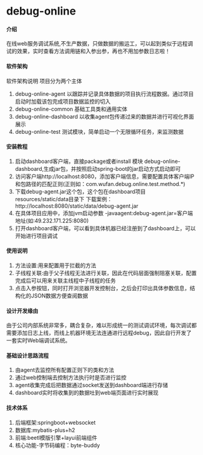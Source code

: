 # debug-online

#### 介绍
在线web服务调试系统,不生产数据，只做数据的搬运工，可以起到类似于远程调试的效果，实时查看方法调用链和入参出参，再也不用加参数日志啦！

#### 软件架构
软件架构说明
项目分为两个主体
1.  debug-online-agent
以跟踪并记录具体数据的项目执行流程数据。通过项目启动时加载该包完成项目数据监控的切入
2.  debug-online-common
基础工具类和通用实体
3.  debug-online-dashboard
以收集agent包传递过来的数据并进行可视化界面展示
4.  debug-online-test
测试模块，简单启动一个无限循环任务，来监测数据


#### 安装教程

1.  启动dashboard客户端，直接package或者install 模块 debug-online-dashboard,生成jar包，并按照启动spring-boot的jar启动方式启动即可
2.  访问客户端http://localhost:8080，添加客户端信息，需要配置具体客户端IP和包路径的匹配正则(正则如：com.wufan.debug.online.test.method.*)
3.  下载debug-agent.jar这个包，这个包在dashboard项目resources/static/data目录下
     下载案例：http://localhost:8080/static/data/debug-agent.jar
4.  在具体项目应用中，添加jvm启动参数 -javaagent:debug-agent.jar=客户端地址(如:49.232.171.225:8080)
5.  打开dashboard客户端，可以看到具体机器已经注册到了dashboard上，可以开始进行项目调试

#### 使用说明

1.  方法设置:用来配置用于拦截的方法
2.  子线程关联:由于父子线程无法进行关联，因此在代码层面强制阻塞关联，配置完成后可以用来关联主线程中子线程的任务
3.  点击入参按钮，同时打开浏览器开发控制台，之后会打印出具体参数信息，结构化的JSON数据方便查阅数据

#### 设计开发缘由

由于公司内部系统非常多，耦合复杂，难以形成统一的测试调试环境，每次调试都需要添加日志上线，而线上机器环境无法连通进行远程debug，因此自行开发了一套实时Web端调试系统。


#### 基础设计思路流程
1.  由agent去监控所有配置正则下的类和方法
2.  通过web控制端去控制方法执行时是否进行监控
3.  agent收集完成后把数据通过socket发送到dashboard端进行存储
4.  dashboard实时将收集到的数据吐到web端页面进行实时展现


#### 技术体系
1.  后端框架:springboot+websocket
2.  数据库:mybatis-plus+h2
2.  前端:beetl模版引擎+layui前端组件
3.  核心功能-字节码编程：byte-buddy


